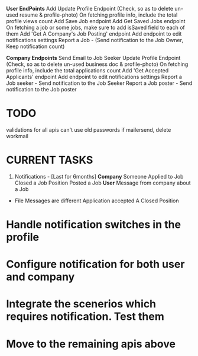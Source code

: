 __User EndPoints__
Add Update Profile Endpoint (Check, so as to delete un-used resume & profile-photo)
On fetching profile info, include the total profile views count
Add Save Job endpoint
Add Get Saved Jobs endpoint
On fetching a job or some jobs, make sure to add isSaved field to each of them
Add 'Get A Company's Job Posting' endpoint
Add endpoint to edit notifications settings
Report a Job - (Send notification to the Job Owner, Keep notification count)

__Company Endpoints__
Send Email to Job Seeker
Update Profile Endpoint (Check, so as to delete un-used business doc & profile-photo)
On fetching profile info, include the total applications count
Add 'Get Accepted Applicants' endpoint
Add endpoint to edit notifications settings
Report a Job seeker - Send notification to the Job Seeker
Report a Job poster - Send notification to the Job poster


# TODO

validations for all apis
can't use old passwords
if mailersend, delete workmail



# CURRENT TASKS
1. Notifications - [Last for 6months]
__Company__
Someone Applied to Job
Closed a Job Position
Posted a Job
__User__
Message from company about a Job
 - File Messages are different
Application accepted
A Closed Position

# Handle notification switches in the profile
# Configure notification for both user and company
# Integrate the scenerios which requires notification. Test them
# Move to the remaining apis above